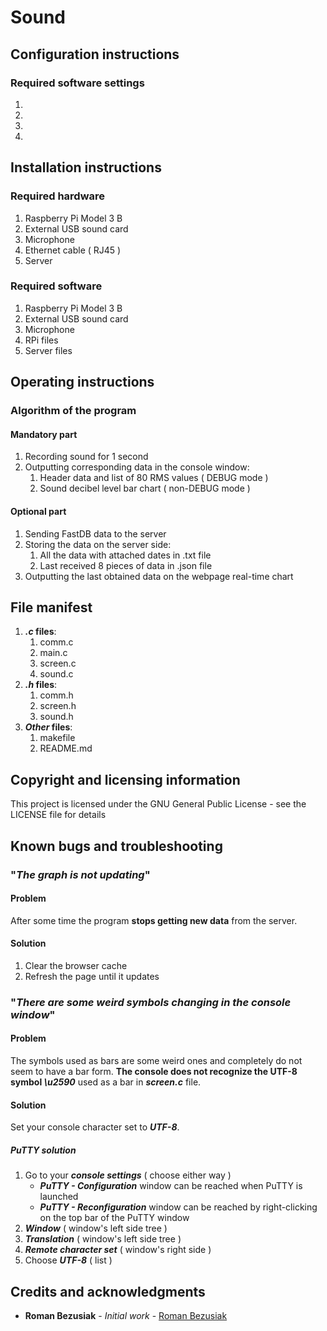 # Sound

## Configuration instructions

### Required software settings

1. 
2.
3.
4.

## Installation instructions

### Required hardware
	
1. Raspberry Pi Model 3 B
2. External USB sound card
3. Microphone
4. Ethernet cable ( RJ45 )
5. Server

### Required software
	
1. Raspberry Pi Model 3 B
2. External USB sound card
3. Microphone
4. RPi files
5. Server files

## Operating instructions



### Algorithm of the program

#### Mandatory part

1. Recording sound for 1 second
2. Outputting corresponding data in the console window:
	1. Header data and list of 80 RMS values ( DEBUG mode )
	2. Sound decibel level bar chart ( non-DEBUG mode )
				
#### Optional part

1. Sending FastDB data to the server
2. Storing the data on the server side:		
	1. All the data with attached dates in .txt file
	2. Last received 8 pieces of data in .json file		
3. Outputting the last obtained data on the webpage real-time chart
	
## File manifest

1. **_.c_ files**:
	1. comm.c
	2. main.c
	3. screen.c
	4. sound.c	
2. **_.h_ files**:
	1. comm.h
	2. screen.h
	3. sound.h
3. **_Other_ files**:
	1. makefile
	2. README.md

## Copyright and licensing information

This project is licensed under the GNU General Public License - see the LICENSE file for details

## Known bugs and troubleshooting

### "_The graph is not updating_"
	
#### Problem
	
After some time the program **stops getting new data** from the server.
		
#### Solution
	
1. Clear the browser cache
2. Refresh the page until it updates
		
### "_There are some weird symbols changing in the console window_"
	
#### Problem
	
The symbols used as bars are some weird ones and completely do not seem to have a bar form. **The console does not recognize the UTF-8 symbol _\u2590_** used as a bar in **_screen.c_** file.
		
#### Solution
	
Set your console character set to **_UTF-8_**.
		
##### _PuTTY_ solution

1. Go to your **_console settings_** ( choose either way )
	- **_PuTTY - Configuration_** window can be reached when PuTTY is launched
	- **_PuTTY - Reconfiguration_** window can be reached by right-clicking on the top bar
		of the PuTTY window
2. **_Window_**               ( window's left side tree )
3. **_Translation_**          ( window's left side tree )
4. **_Remote character set_** ( window's right side )
5. Choose **_UTF-8_**         ( list )

## Credits and acknowledgments

* **Roman Bezusiak** - _Initial work_ - [Roman Bezusiak](https://github.com/roman-bezusiak) 
